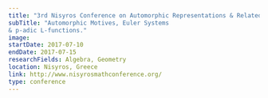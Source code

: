 ```yaml
---
title: "3rd Nisyros Conference on Automorphic Representations & Related Topics"
subTitle: "Automorphic Motives, Euler Systems
& p-adic L-functions."
image:
startDate: 2017-07-10
endDate: 2017-07-15
researchFields: Algebra, Geometry
location: Nisyros, Greece
link: http://www.nisyrosmathconference.org/
type: conference
---
```

